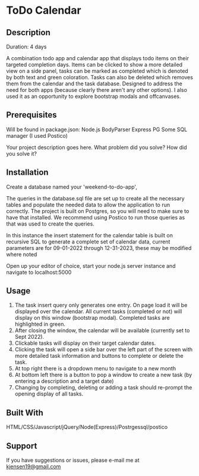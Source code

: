 # ToDo Calendar

## Description
Duration: 4 days

A combination todo app and calendar app that displays todo items on their targeted completion days.  Items can be clicked to show a more detailed view on a side panel, tasks can be marked as completed which is denoted by both text and green coloration.  Tasks can also be deleted which removes them from the calendar and the task database. Designed to address the need for both apps (because clearly there aren't any other options). I also used it as an opportunity to explore bootstrap modals and offcanvases.

## Prerequisites
Will be found in package.json:
  Node.js
  BodyParser
  Express
  PG
  Some SQL manager (I used Postico)
 
  
Your project description goes here. What problem did you solve? How did you solve it?

## Installation
Create a database named your 'weekend-to-do-app',

The queries in the database.sql file are set up to create all the necessary tables and populate the needed data to allow the application to run correctly. The project is built on Postgres, so you will need to make sure to have that installed. We recommend using Postico to run those queries as that was used to create the queries.

In this instance the insert statement for the calendar table is built on recursive SQL to generate a complete set of calendar data, current parameters are for 09-01-2022 through 12-31-2023, these may be modified where noted

Open up your editor of choice, start your node.js server instance and navigate to localhost:5000

## Usage

1. The task insert query only generates one entry. On page load it will be displayed over the calendar.  All current tasks (completed or not) will display on this window (bootstrap modal).  Completed tasks are highlighted in green.
2. After closing the window, the calendar will be available (currently set to Sept 2022).
3. Clickable tasks will display on their target calendar dates.
4. Clicking the task will open a side bar over the left part of the screen with more detailed task information and buttons to complete or delete the task.
5. At top right there is a dropdown menu to navigate to a new month
6. At bottom left there is a button to pop a window to create a new task (by entering a description and a target date)
7. Changing by completing, deleting or adding a task should re-prompt the opening display of all tasks.

## Built With
HTML/CSS/Javascript/jQuery/Node(Express)/Postrgessql/postico

## Support
If you have suggestions or issues, please e-mail me at kjensen19@gmail.com
